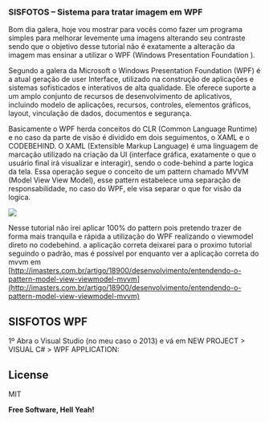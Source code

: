 ### SISFOTOS – Sistema para tratar imagem em WPF

Bom dia galera, hoje vou mostrar para vocês como fazer um programa simples para melhorar levemente uma imagens alterando seu contraste sendo que o objetivo desse tutorial não é exatamente a alteração da imagem mas ensinar a utilizar o WPF (Windows Presentation Foundation ).

Segundo a galera da Microsoft o  Windows Presentation Foundation (WPF) é a atual geração de user Interface, utilizado na construção de aplicações e sistemas sofisticados e interativos de alta qualidade. Ele oferece suporte a um amplo conjunto de recursos de desenvolvimento de aplicativos, incluindo modelo de aplicações, recursos, controles, elementos gráficos, layout, vinculação de dados, documentos e segurança.

Basicamente o WPF herda conceitos do CLR (Common Language Runtime) e no caso da parte de visão é dividido em dois seguimentos, o XAML e o CODEBEHIND. O XAML (Extensible Markup Language) é uma linguagem de marcação  utilizado na criação da UI (interface gráfica, exatamente o que o usuário final irá visualizar e interagir), sendo o code-behind a parte logica da tela.  Essa operação segue o conceito de um pattern chamado MVVM (Model View View Model), esse pattern estabelece uma separação de responsabilidade, no caso do WPF, ele visa separar o que for visão da logica.

![]({{site.baseurl}}/https://i-msdn.sec.s-msft.com/dynimg/IC448690.png)

Nesse tutorial não irei aplicar 100% do pattern pois pretendo trazer de forma mais tranquila e rápida a utilização do WPF realizando o viewmodel direto no codebehind. a aplicação correta deixarei para o proximo tutorial seguindo o padrão, mas é possível por enquanto ver a aplicação correta do mvvm em [http://imasters.com.br/artigo/18900/desenvolvimento/entendendo-o-pattern-model-view-viewmodel-mvvm](http://imasters.com.br/artigo/18900/desenvolvimento/entendendo-o-pattern-model-view-viewmodel-mvvm)

## SISFOTOS WPF

1º Abra o Visual Studio (no meu caso o 2013) e vá em NEW PROJECT > VISUAL C# > WPF APPLICATION:





License
----

MIT


**Free Software, Hell Yeah!**
